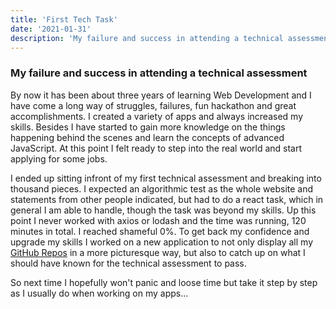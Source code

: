 ```yaml
---
title: 'First Tech Task'
date: '2021-01-31'
description: 'My failure and success in attending a technical assessment'
---
```


### My failure and success in attending a technical assessment

By now it has been about three years of learning Web Development and I have come a long way of struggles, failures, fun hackathon and great accomplishments. I created a variety of apps and always increased my skills. Besides I have started to gain more knowledge on the things happening behind the scenes and learn the concepts of advanced JavaScript. At this point I felt ready to step into the real world and start applying for some jobs. 

I ended up sitting infront of my first technical assessment and breaking into thousand pieces. I expected an algorithmic test as the whole website and statements from other people indicated, but had to do a react task, which in general I am able to handle, though the task was beyond my skills. Up this point I never worked with axios or lodash and the time was running, 120 minutes in total. I reached shameful 0%. To get back my confidence and upgrade my skills I worked on a new application to not only display all my [GitHub Repos](https://ak-github-repos.netlify.app/) in a more picturesque way, but also to catch up on what I should have known for the technical assessment to pass. 

So next time I hopefully won't panic and loose time but take it step by step as I usually do when working on my apps... 